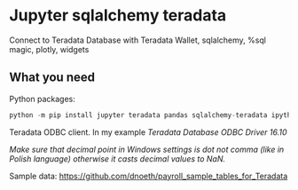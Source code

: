 # Jupyter sqlalchemy teradata
Connect to Teradata Database with Teradata Wallet, sqlalchemy, %sql magic, plotly, widgets

## What you need

Python packages:
```python
python -m pip install jupyter teradata pandas sqlalchemy-teradata ipython-sql plotly
``` 

Teradata ODBC client. In my example *Teradata Database ODBC Driver 16.10*

*Make sure that decimal point in Windows settings is dot not comma (like in Polish language) otherwise it casts decimal values to NaN.*

Sample data: https://github.com/dnoeth/payroll_sample_tables_for_Teradata
